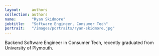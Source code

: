 ```yaml
---
layout:     authors
collection: authors
name:       "Ryan Skidmore"
jobtitle:   "Software Engineer, Consumer Tech"
portrait:   "/images/portraits/ryan-skidmore.jpg"
---
```


Backend Software Engineer in Consumer Tech, recently graduated from University of Plymouth.
